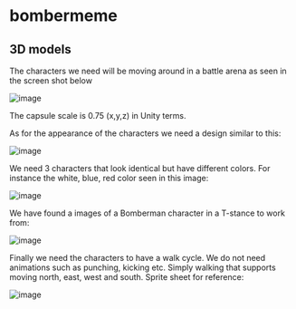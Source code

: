 # bombermeme

## 3D models

The characters we need will be moving around in a battle arena as seen in the screen shot below

![image](http://i67.tinypic.com/v67r5f.jpg)

The capsule scale is 0.75 (x,y,z) in Unity terms. 

As for the appearance of the characters we need a design similar to this:

![image](https://vignette4.wikia.nocookie.net/bomberman/images/e/eb/Bomberman_2.jpg/revision/latest?cb=20110207172040)

We need 3 characters that look identical but have different colors. For instance the white, blue, red color seen in this image:

![image](http://i67.tinypic.com/10yqf42.png)

We have found a images of a Bomberman character in a T-stance to work from:

![image](http://i67.tinypic.com/34q90gl.jpg)

Finally we need the characters to have a walk cycle. We do not need animations such as punching, kicking etc. Simply walking that supports moving north, east, west and south. Sprite sheet for reference:

![image](http://i67.tinypic.com/205y5o5.png)

